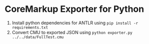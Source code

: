 # CoreMarkup Exporter for Python

1. Install python dependencies for ANTLR using `pip install -r requirements.txt`
2. Convert CMU to exported JSON using `python exporter.py ../../data/FullTest.cmu`